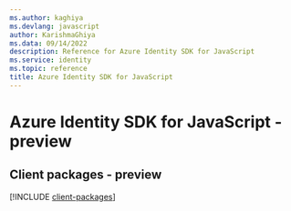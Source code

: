 ```yaml
---
ms.author: kaghiya
ms.devlang: javascript
author: KarishmaGhiya
ms.data: 09/14/2022
description: Reference for Azure Identity SDK for JavaScript
ms.service: identity
ms.topic: reference
title: Azure Identity SDK for JavaScript
---
```

# Azure Identity SDK for JavaScript - preview

## Client packages - preview
[!INCLUDE [client-packages](identity-client-index.md)]